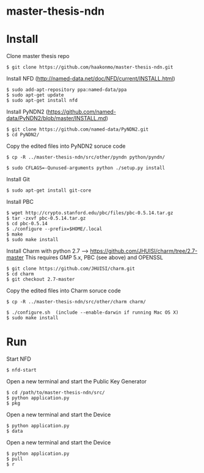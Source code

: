 master-thesis-ndn
=================

Install 
=======

Clone master thesis repo

    $ git clone https://github.com/haakonmo/master-thesis-ndn.git

Install NFD (http://named-data.net/doc/NFD/current/INSTALL.html)

    $ sudo add-apt-repository ppa:named-data/ppa
    $ sudo apt-get update
    $ sudo apt-get install nfd

Install PyNDN2 (https://github.com/named-data/PyNDN2/blob/master/INSTALL.md)

    $ git clone https://github.com/named-data/PyNDN2.git
    $ cd PyNDN2/

Copy the edited files into PyNDN2 soruce code

    $ cp -R ../master-thesis-ndn/src/other/pyndn python/pyndn/

    $ sudo CFLAGS=-Qunused-arguments python ./setup.py install


Install Git

    $ sudo apt-get install git-core

Install PBC

    $ wget http://crypto.stanford.edu/pbc/files/pbc-0.5.14.tar.gz
    $ tar -zxvf pbc-0.5.14.tar.gz
    $ cd pbc-0.5.14
    $ ./configure --prefix=$HOME/.local
    $ make
    $ sudo make install

Install Charm with python 2.7 --> https://github.com/JHUISI/charm/tree/2.7-master
This requires GMP 5.x, PBC (see above) and OPENSSL

    $ git clone https://github.com/JHUISI/charm.git
    $ cd charm
    $ git checkout 2.7-master

Copy the edited files into Charm soruce code

    $ cp -R ../master-thesis-ndn/src/other/charm charm/
    
    $ ./configure.sh  (include --enable-darwin if running Mac OS X)
    $ sudo make install


Run
===

Start NFD

    $ nfd-start

Open a new terminal and start the Public Key Generator

    $ cd /path/to/master-thesis-ndn/src/
    $ python application.py
    $ pkg

Open a new terminal and start the Device

    $ python application.py
    $ data

Open a new terminal and start the Device

    $ python application.py
    $ pull
    $ r


